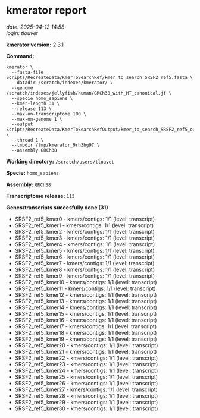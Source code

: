 # kmerator report
*date: 2025-04-12 14:58*  
*login: tlouvet*

**kmerator version:** 2.3.1

**Command:**

```
kmerator \
  --fasta-file Scripts/RecreateData/KmerToSearchRef/kmer_to_search_SRSF2_ref5.fasta \
  --datadir /scratch/indexes/kmerator/ \
  --genome /scratch/indexes/jellyfish/human/GRCh38_with_MT_canonical.jf \
  --specie homo_sapiens \
  --kmer-length 31 \
  --release 113 \
  --max-on-transcriptome 100 \
  --max-on-genome 1 \
  --output Scripts/RecreateData/KmerToSearchRefOutput/kmer_to_search_SRSF2_ref5_output \
  --thread 1 \
  --tmpdir /tmp/kmerator_9rh3bg97 \
  --assembly GRCh38
```

**Working directory:** `/scratch/users/tlouvet`

**Specie:** `homo_sapiens`

**Assembly:** `GRCh38`

**Transcriptome release:** `113`

**Genes/transcripts succesfully done (31)**

- SRSF2_ref5_kmer0 - kmers/contigs: 1/1 (level: transcript)
- SRSF2_ref5_kmer1 - kmers/contigs: 1/1 (level: transcript)
- SRSF2_ref5_kmer2 - kmers/contigs: 1/1 (level: transcript)
- SRSF2_ref5_kmer3 - kmers/contigs: 1/1 (level: transcript)
- SRSF2_ref5_kmer4 - kmers/contigs: 1/1 (level: transcript)
- SRSF2_ref5_kmer5 - kmers/contigs: 1/1 (level: transcript)
- SRSF2_ref5_kmer6 - kmers/contigs: 1/1 (level: transcript)
- SRSF2_ref5_kmer7 - kmers/contigs: 1/1 (level: transcript)
- SRSF2_ref5_kmer8 - kmers/contigs: 1/1 (level: transcript)
- SRSF2_ref5_kmer9 - kmers/contigs: 1/1 (level: transcript)
- SRSF2_ref5_kmer10 - kmers/contigs: 1/1 (level: transcript)
- SRSF2_ref5_kmer11 - kmers/contigs: 1/1 (level: transcript)
- SRSF2_ref5_kmer12 - kmers/contigs: 1/1 (level: transcript)
- SRSF2_ref5_kmer13 - kmers/contigs: 1/1 (level: transcript)
- SRSF2_ref5_kmer14 - kmers/contigs: 1/1 (level: transcript)
- SRSF2_ref5_kmer15 - kmers/contigs: 1/1 (level: transcript)
- SRSF2_ref5_kmer16 - kmers/contigs: 1/1 (level: transcript)
- SRSF2_ref5_kmer17 - kmers/contigs: 1/1 (level: transcript)
- SRSF2_ref5_kmer18 - kmers/contigs: 1/1 (level: transcript)
- SRSF2_ref5_kmer19 - kmers/contigs: 1/1 (level: transcript)
- SRSF2_ref5_kmer20 - kmers/contigs: 1/1 (level: transcript)
- SRSF2_ref5_kmer21 - kmers/contigs: 1/1 (level: transcript)
- SRSF2_ref5_kmer22 - kmers/contigs: 1/1 (level: transcript)
- SRSF2_ref5_kmer23 - kmers/contigs: 1/1 (level: transcript)
- SRSF2_ref5_kmer24 - kmers/contigs: 1/1 (level: transcript)
- SRSF2_ref5_kmer25 - kmers/contigs: 1/1 (level: transcript)
- SRSF2_ref5_kmer26 - kmers/contigs: 1/1 (level: transcript)
- SRSF2_ref5_kmer27 - kmers/contigs: 1/1 (level: transcript)
- SRSF2_ref5_kmer28 - kmers/contigs: 1/1 (level: transcript)
- SRSF2_ref5_kmer29 - kmers/contigs: 1/1 (level: transcript)
- SRSF2_ref5_kmer30 - kmers/contigs: 1/1 (level: transcript)
